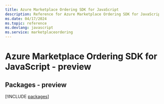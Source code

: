 ```yaml
---
title: Azure Marketplace Ordering SDK for JavaScript
description: Reference for Azure Marketplace Ordering SDK for JavaScript
ms.date: 04/17/2024
ms.topic: reference
ms.devlang: javascript
ms.service: marketplaceordering
---
```

# Azure Marketplace Ordering SDK for JavaScript - preview
## Packages - preview
[!INCLUDE [packages](marketplace-ordering-index.md)]